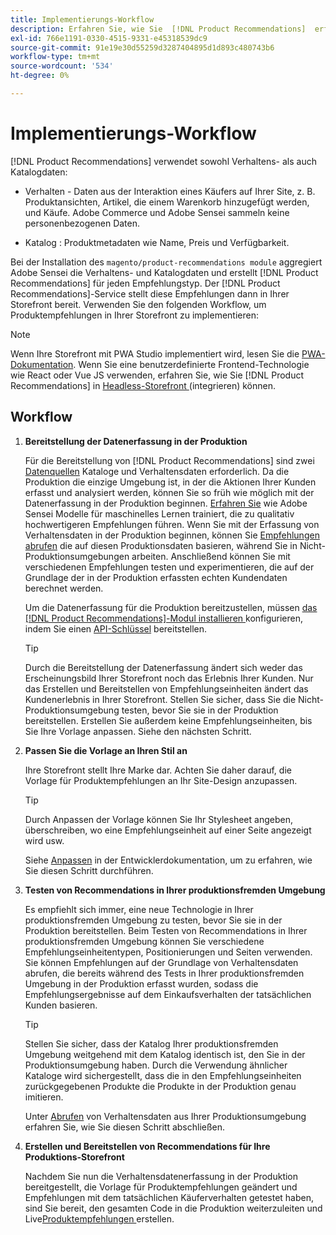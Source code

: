 ```yaml
---
title: Implementierungs-Workflow
description: Erfahren Sie, wie Sie  [!DNL Product Recommendations]  erfolgreich in Ihrer Storefront implementieren.
exl-id: 766e1191-0330-4515-9331-e45318539dc9
source-git-commit: 91e19e30d55259d3287404895d1d893c480743b6
workflow-type: tm+mt
source-wordcount: '534'
ht-degree: 0%

---
```


# Implementierungs-Workflow

[!DNL Product Recommendations] verwendet sowohl Verhaltens- als auch Katalogdaten:

- Verhalten - Daten aus der Interaktion eines Käufers auf Ihrer Site, z. B. Produktansichten, Artikel, die einem Warenkorb hinzugefügt werden, und Käufe. Adobe Commerce und Adobe Sensei sammeln keine personenbezogenen Daten.

- Katalog : Produktmetadaten wie Name, Preis und Verfügbarkeit.

Bei der Installation des `magento/product-recommendations module` aggregiert Adobe Sensei die Verhaltens- und Katalogdaten und erstellt [!DNL Product Recommendations] für jeden Empfehlungstyp. Der [!DNL Product Recommendations]-Service stellt diese Empfehlungen dann in Ihrer Storefront bereit. Verwenden Sie den folgenden Workflow, um Produktempfehlungen in Ihrer Storefront zu implementieren:

>[!NOTE]
>
> Wenn Ihre Storefront mit PWA Studio implementiert wird, lesen Sie die [PWA-Dokumentation](https://developer.adobe.com/commerce/pwa-studio/integrations/product-recommendations/). Wenn Sie eine benutzerdefinierte Frontend-Technologie wie React oder Vue JS verwenden, erfahren Sie, wie Sie [!DNL Product Recommendations] in [ Headless-Storefront ](headless.md) (integrieren) können.

## Workflow

1. **Bereitstellung der Datenerfassung in der Produktion**

   Für die Bereitstellung von [!DNL Product Recommendations] sind zwei [Datenquellen](type.md) Kataloge und Verhaltensdaten erforderlich. Da die Produktion die einzige Umgebung ist, in der die Aktionen Ihrer Kunden erfasst und analysiert werden, können Sie so früh wie möglich mit der Datenerfassung in der Produktion beginnen. [Erfahren Sie](events.md) wie Adobe Sensei Modelle für maschinelles Lernen trainiert, die zu qualitativ hochwertigeren Empfehlungen führen. Wenn Sie mit der Erfassung von Verhaltensdaten in der Produktion beginnen, können Sie [Empfehlungen abrufen](verify.md) die auf diesen Produktionsdaten basieren, während Sie in Nicht-Produktionsumgebungen arbeiten. Anschließend können Sie mit verschiedenen Empfehlungen testen und experimentieren, die auf der Grundlage der in der Produktion erfassten echten Kundendaten berechnet werden.

   Um die Datenerfassung für die Produktion bereitzustellen, müssen [ das [!DNL Product Recommendations]-Modul installieren ](install-configure.md) konfigurieren, indem Sie einen [API-Schlüssel](https://experienceleague.adobe.com/docs/commerce-merchant-services/user-guides/integration-services/saas.html) bereitstellen.

   >[!TIP]
   >
   > Durch die Bereitstellung der Datenerfassung ändert sich weder das Erscheinungsbild Ihrer Storefront noch das Erlebnis Ihrer Kunden. Nur das Erstellen und Bereitstellen von Empfehlungseinheiten ändert das Kundenerlebnis in Ihrer Storefront. Stellen Sie sicher, dass Sie die Nicht-Produktionsumgebung testen, bevor Sie sie in der Produktion bereitstellen. Erstellen Sie außerdem keine Empfehlungseinheiten, bis Sie Ihre Vorlage anpassen. Siehe den nächsten Schritt.

1. **Passen Sie die Vorlage an Ihren Stil an**

   Ihre Storefront stellt Ihre Marke dar. Achten Sie daher darauf, die Vorlage für Produktempfehlungen an Ihr Site-Design anzupassen.

   >[!TIP]
   >
   > Durch Anpassen der Vorlage können Sie Ihr Stylesheet angeben, überschreiben, wo eine Empfehlungseinheit auf einer Seite angezeigt wird usw.

   Siehe [Anpassen](https://experienceleague.adobe.com/docs/commerce-merchant-services/product-recommendations/developer/customize.html) in der Entwicklerdokumentation, um zu erfahren, wie Sie diesen Schritt durchführen.

1. **Testen von Recommendations in Ihrer produktionsfremden Umgebung**

   Es empfiehlt sich immer, eine neue Technologie in Ihrer produktionsfremden Umgebung zu testen, bevor Sie sie in der Produktion bereitstellen. Beim Testen von Recommendations in Ihrer produktionsfremden Umgebung können Sie verschiedene Empfehlungseinheitentypen, Positionierungen und Seiten verwenden. Sie können Empfehlungen auf der Grundlage von Verhaltensdaten abrufen, die bereits während des Tests in Ihrer produktionsfremden Umgebung in der Produktion erfasst wurden, sodass die Empfehlungsergebnisse auf dem Einkaufsverhalten der tatsächlichen Kunden basieren.

   >[!TIP]
   >
   > Stellen Sie sicher, dass der Katalog Ihrer produktionsfremden Umgebung weitgehend mit dem Katalog identisch ist, den Sie in der Produktionsumgebung haben. Durch die Verwendung ähnlicher Kataloge wird sichergestellt, dass die in den Empfehlungseinheiten zurückgegebenen Produkte die Produkte in der Produktion genau imitieren.

   Unter [Abrufen](staging-environment.md) von Verhaltensdaten aus Ihrer Produktionsumgebung erfahren Sie, wie Sie diesen Schritt abschließen.

1. **Erstellen und Bereitstellen von Recommendations für Ihre Produktions-Storefront**

   Nachdem Sie nun die Verhaltensdatenerfassung in der Produktion bereitgestellt, die Vorlage für Produktempfehlungen geändert und Empfehlungen mit dem tatsächlichen Käuferverhalten getestet haben, sind Sie bereit, den gesamten Code in die Produktion weiterzuleiten und Live[Produktempfehlungen ](create.md) erstellen.
